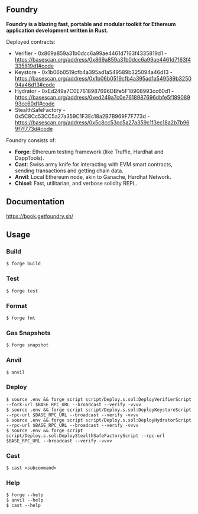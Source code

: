 ## Foundry

**Foundry is a blazing fast, portable and modular toolkit for Ethereum application development written in Rust.**

Deployed contracts:
* Verifier - 0x869a859a31b0dcc6a99ae4461d7163f4335819d1 - https://basescan.org/address/0x869a859a31b0dcc6a99ae4461d7163f4335819d1#code
* Keystore - 0x1b06b0519cfb4a395ad1a549589b325094a46d13 - https://basescan.org/address/0x1b06b0519cfb4a395ad1a549589b325094a46d13#code
* Hydrator - 0xEd249a7C0E7618987696DBfe5F18908993cc60d1 - https://basescan.org/address/0xed249a7c0e7618987696dbfe5f18908993cc60d1#code
* StealthSafeFactory - 0x5C8Cc53CC5a27a359C1F3Ec18a2B7B969F7F773d - https://basescan.org/address/0x5c8cc53cc5a27a359c1f3ec18a2b7b969f7f773d#code

Foundry consists of:

-   **Forge**: Ethereum testing framework (like Truffle, Hardhat and DappTools).
-   **Cast**: Swiss army knife for interacting with EVM smart contracts, sending transactions and getting chain data.
-   **Anvil**: Local Ethereum node, akin to Ganache, Hardhat Network.
-   **Chisel**: Fast, utilitarian, and verbose solidity REPL.

## Documentation

https://book.getfoundry.sh/

## Usage

### Build

```shell
$ forge build
```

### Test

```shell
$ forge test
```

### Format

```shell
$ forge fmt
```

### Gas Snapshots

```shell
$ forge snapshot
```

### Anvil

```shell
$ anvil
```

### Deploy

```shell
$ source .env && forge script script/Deploy.s.sol:DeployVerifierScript --fork-url $BASE_RPC_URL --broadcast --verify -vvvv
$ source .env && forge script script/Deploy.s.sol:DeployKeystoreScript --rpc-url $BASE_RPC_URL --broadcast --verify -vvvv
$ source .env && forge script script/Deploy.s.sol:DeployHydratorScript --rpc-url $BASE_RPC_URL --broadcast --verify -vvvv
$ source .env && forge script script/Deploy.s.sol:DeployStealthSafeFactoryScript --rpc-url $BASE_RPC_URL --broadcast --verify -vvvv
```

### Cast

```shell
$ cast <subcommand>
```

### Help

```shell
$ forge --help
$ anvil --help
$ cast --help
```
